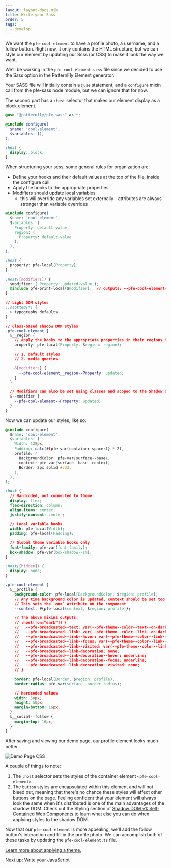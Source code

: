 ```yaml
---
layout: layout-docs.njk
title: Write your Sass
order: 5
tags:
  - develop
---
```


We want the `pfe-cool-element` to have a profile photo, a username, and a follow button.
Right now, it only contains the HTML structure, but we can style our element by updating our Scss (or CSS) to make it look the way we want.

We'll be working in the `pfe-cool-element.scss` file since we decided to use the Sass option in the PatternFly Element generator.

Your SASS file will initially contain a `@use` statement, and a `configure` mixin call from the pfe-sass node module, but we can ignore that for now.

The second part has a `:host` selector that makes our element display as a block element.

```scss
@use "@patternfly/pfe-sass" as *;

@include configure(
  $name: 'cool-element',
  $variables: (),
);

:host {
  display: block;
}
```

When structuring your scss, some general rules for organization are:
- Define your hooks and their default values at the top of the file, inside the configure call.
- Apply the hooks to the appropriate properties
- Modifiers should update local variables
  - this will override any variables set externally - attributes are always stronger than variable overrides

```css
@include configure(
  $name: 'cool-element',
  $variables: (
    Property: default-value,
    region: (
      Property: default-value
    ),
  ),
);

:host {
  property: pfe-local(Property);
}

:host([modifiers]) {
  $modifier: ( Property: updated-value );
  @include pfe-print-local($modifier);  // outputs: --pfe-cool-element--Property: updated-value;
}

// Light DOM styles
::slotted(*) {
  > typography defaults
}

// Class-based shadow DOM styles
.pfe-cool-element {
  &__region {
    // Apply the hooks to the appropriate properties in their regions too
    property: pfe-local(Property, $region: region);

    // 1. default styles
    // 2. media queries

    &[modifiers] {
      --pfe-cool-element__region--Property: updated;
    }
  }

  // Modifiers can also be set using classes and scoped to the Shadow DOM
  &--modifier {
    --pfe-cool-element--Property: updated;
  }
}
```

Now we can update our styles, like so:

```css
@include configure(
  $name: 'cool-element',
  $variables: (
    Width: 128px,
    Padding: calc(#{pfe-var(container-spacer)} * 2),
    profile: (
      BackgroundColor: pfe-var(surface--base),
      context: pfe-var(surface--base--context),
      Border: 2px solid #333,
    ),
  ),
);

:host {
  // Hardcoded, not connected to theme
  display: flex;
  flex-direction: column;
  align-items: center;
  justify-content: center;

  // Local variable hooks
  width: pfe-local(Width);
  padding: pfe-local(Padding);

  // Global theme variable hooks only
  font-family: pfe-var(font-family);
  box-shadow: pfe-var(box-shadow--sm);
}

:host([hidden]) {
  display: none;
}

.pfe-cool-element {
  &__profile {
    background-color: pfe-local(BackgroundColor, $region: profile);
    // Any time background color is updated, context should be set too
    // This sets the `on=` attribute on the component
    --context: #{pfe-local(context, $region: profile)};

    // The above mixins outputs:
    // :host([on="dark"]) {
    //   --pfe-broadcasted--text: var(--pfe-theme--color--text--on-dark, #fff);
    //   --pfe-broadcasted--link: var(--pfe-theme--color--link--on-dark, #99ccff);
    //   --pfe-broadcasted--link--hover: var(--pfe-theme--color--link--hover--on-dark, #cce6ff);
    //   --pfe-broadcasted--link--focus: var(--pfe-theme--color--link--focus--on-dark, #cce6ff);
    //   --pfe-broadcasted--link--visited: var(--pfe-theme--color--link--visited--on-dark, #b38cd9);
    //   --pfe-broadcasted--link-decoration: none;
    //   --pfe-broadcasted--link-decoration--hover: underline;
    //   --pfe-broadcasted--link-decoration--focus: underline;
    //   --pfe-broadcasted--link-decoration--visited: none;
    // }

    border: pfe-local(Border, $region: profile);
    border-radius: pfe-var(surface--border-radius);

    // Hardcoded values
    width: 50px;
    height: 50px;
    margin-bottom: 16px;
  }
  &__social--follow {
    margin-top: 16px;
  }
}
```

After saving and viewing our demo page, our profile element looks much better.

![Demo Page CSS](/images/develop/develop-sass.png)

A couple of things to note:

1.  The `:host` selector sets the styles of the container element `<pfe-cool-element>`.
2.  The `button` styles are encapsulated within this element and will not bleed out, meaning that there's no chance these styles will affect other buttons on the page. Feeling confident that your element will always look the same when it's distributed is one of the main advantages of the shadow DOM. Check out the Styling section of [Shadow DOM v1: Self-Contained Web Components](https://developers.google.com/web/fundamentals/web-components/shadowdom#styling) to learn what else you can do when applying styles to the shadow DOM.

Now that our `pfe-cool-element` is more appealing, we'll add the follow button's interaction
and fill in the profile photo.
We can accomplish both of these tasks by updating the `pfe-cool-element.ts` file.

<a href="/theming/">Learn more about applying a theme.</a>

<a class="cta" href="../javascript">Next up: Write your JavaScript</a>
